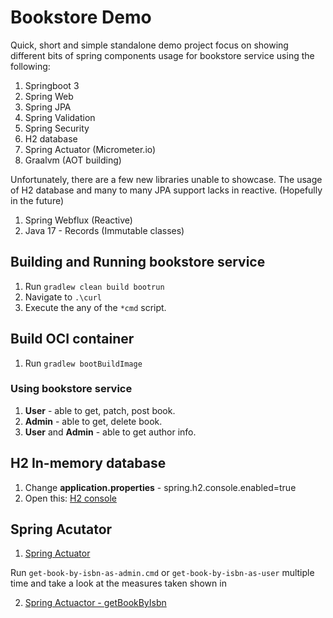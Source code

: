 # Bookstore Demo

Quick, short and simple standalone demo project focus on showing different bits of spring components usage for bookstore service using the following:

1. Springboot 3
2. Spring Web
3. Spring JPA
4. Spring Validation
5. Spring Security
6. H2 database
7. Spring Actuator (Micrometer.io)
8. Graalvm (AOT building)

Unfortunately, there are a few new libraries unable to showcase. The usage of H2 database and many to many JPA support lacks in reactive. (Hopefully in the future)

1. Spring Webflux (Reactive)
2. Java 17 - Records (Immutable classes)

## Building and Running bookstore service

1. Run `gradlew clean build bootrun`
2. Navigate to `.\curl`
3. Execute the any of the `*cmd` script.

## Build OCI container

1. Run `gradlew bootBuildImage`

### Using bookstore service 

1. **User** - able to get, patch, post book.
2. **Admin** - able to get, delete book.
3. **User** and **Admin** - able to get author info.

## H2 In-memory database

1. Change **application.properties** - spring.h2.console.enabled=true
2. Open this: [H2 console](localhost:8080/h2-console)

## Spring Acutator

1. [Spring Actuator](localhost:8080/actuator)

Run `get-book-by-isbn-as-admin.cmd` or `get-book-by-isbn-as-user` multiple time and take a look at the measures taken shown in 

2. [Spring Actuactor - getBookByIsbn](http://localhost:8080/actuator/metrics/getBookByIsbn)
